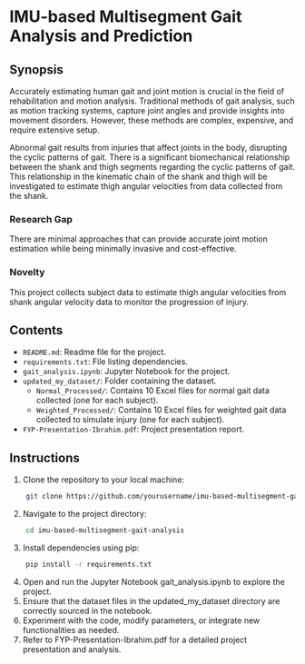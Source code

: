 # IMU-based Multisegment Gait Analysis and Prediction

## Synopsis

Accurately estimating human gait and joint motion is crucial in the field of rehabilitation and motion analysis. Traditional methods of gait analysis, such as motion tracking systems, capture joint angles and provide insights into movement disorders. However, these methods are complex, expensive, and require extensive setup.

Abnormal gait results from injuries that affect joints in the body, disrupting the cyclic patterns of gait. There is a significant biomechanical relationship between the shank and thigh segments regarding the cyclic patterns of gait. This relationship in the kinematic chain of the shank and thigh will be investigated to estimate thigh angular velocities from data collected from the shank.

### Research Gap
There are minimal approaches that can provide accurate joint motion estimation while being minimally invasive and cost-effective.

### Novelty
This project collects subject data to estimate thigh angular velocities from shank angular velocity data to monitor the progression of injury.

## Contents

- `README.md`: Readme file for the project.
- `requirements.txt`: File listing dependencies.
- `gait_analysis.ipynb`: Jupyter Notebook for the project.
- `updated_my_dataset/`: Folder containing the dataset.
  - `Normal_Processed/`: Contains 10 Excel files for normal gait data collected (one for each subject).
  - `Weighted_Processed/`: Contains 10 Excel files for weighted gait data collected to simulate injury (one for each subject).
- `FYP-Presentation-Ibrahim.pdf`: Project presentation report.

## Instructions

1. Clone the repository to your local machine:
```bash
    git clone https://github.com/yourusername/imu-based-multisegment-gait-analysis.git
```
2. Navigate to the project directory:
```bash
    cd imu-based-multisegment-gait-analysis
```
3. Install dependencies using pip:
```bash
    pip install -r requirements.txt
```
4. Open and run the Jupyter Notebook gait_analysis.ipynb to explore the project.
5. Ensure that the dataset files in the updated_my_dataset directory are correctly sourced in the notebook.
6. Experiment with the code, modify parameters, or integrate new functionalities as needed.
7. Refer to FYP-Presentation-Ibrahim.pdf for a detailed project presentation and analysis.